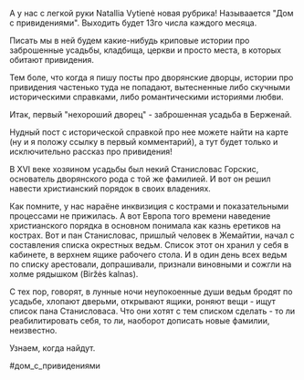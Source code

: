 А у нас с легкой руки Natallia Vytienė новая рубрика! Называается "Дом с привидениями". Выходить будет 13го числа каждого месяца.

Писать мы в ней будем какие-нибудь криповые истории про заброшенные усадьбы, кладбища, церкви и просто места, в которых обитают привидения.

Тем боле, что когда я пишу посты про дворянские дворцы, истории про привидения частенько туда не попадают, вытесненные либо скучными историческими справками, либо романтическими историями любви.

Итак, первый "нехороший дворец" - заброшенная усадьба в Берженай.

Нудный пост с исторической справкой про нее можете найти на карте (ну и я положу ссылку в первый комментарий), а тут будет только и исключительно рассказ про привидения!

В XVI веке хозяином усадьбы был некий Станисловас Горскис, основатель дворянского рода с той же фамилией. И вот он решил навести христианский порядок в своих владениях. 

Как помните, у нас нараёне инквизиция с кострами и показательными процессами не прижилась. А вот Европа того времени наведение христианского порядка в основном понимала как казнь еретиков на кострах. Вот и пан Станисловас, пришлый человек в Жемайтии, начал с составления списка окрестных ведьм. Список этот он хранил у себя в кабинете, в верхнем ящике рабочего стола. И в один день всех ведьм по списку арестовали, допрашивали, признали виновными и сожгли на холме рядышком (Biržės kalnas).

С тех пор, говорят, в лунные ночи неупокоенные души ведьм бродят по усадьбе, хлопают дверьми, открывают ящики, роняют вещи - ищут список пана Станисловаса. Что они хотят с тем списком сделать - то ли реабилитировать себя, то ли, наоборот дописать новые фамилии, неизвестно.

Узнаем, когда найдут.

#дом_с_привидениями

